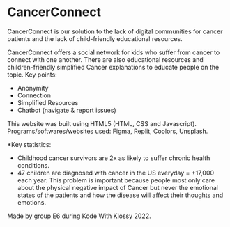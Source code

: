 # CancerConnect
 CancerConnect is our solution to the lack of digital communities for cancer patients and the lack of child-friendly educational resources. 
 
 CancerConnect offers a social network for kids who suffer from cancer to connect with one another. There are also educational resources and children-friendly simplified Cancer explanations to educate people on the topic.
Key points:
- Anonymity 
- Connection 
- Simplified Resources
- Chatbot (navigate & report issues)

This website was built using HTML5 (HTML, CSS and Javascript).
Programs/softwares/websites used: Figma, Replit, Coolors, Unsplash.

*Key statistics:
- Childhood cancer survivors are 2x as likely to suffer chronic health conditions.
- 47 children are diagnosed with cancer in the US everyday = +17,000 each year.
This problem is important because people most only care about the physical negative impact of Cancer but never the emotional states of the patients and how the disease will affect their thoughts and emotions. 

 Made by group E6 during Kode With Klossy 2022.

